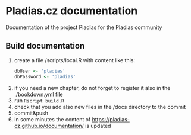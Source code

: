 # Pladias.cz documentation
Documentation of the project Pladias for the Pladias community

## Build documentation
1) create a file /scripts/local.R with content like this:
    ```r
    dbUser <- 'pladias'
    dbPassword <- 'pladias'
    ```
2) if you need a new chapter, do not forget to register it also in the ./bookdown.yml file
3) run ```Rscript build.R```
4) check that you add also new files in the /docs directory to the commit
5) commit&push
6) in some minutes the content of https://pladias-cz.github.io/documentation/ is updated
